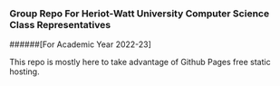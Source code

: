 ### Group Repo For Heriot-Watt University Computer Science Class Representatives 
######[For Academic Year 2022-23]

This repo is mostly here to take advantage of Github Pages free static hosting.
